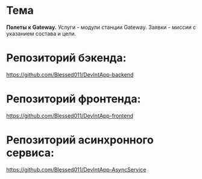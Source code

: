 # Тема
**Полеты к Gateway.**
Услуги - модули станции Gateway.
Заявки - миссии с указанием состава и цели.

# Репозиторий бэкенда:
https://github.com/Blessed011/DevIntApp-backend

# Репозиторий фронтенда:
https://github.com/Blessed011/DevIntApp-frontend

# Репозиторий асинхронного сервиса:
https://github.com/Blessed011/DevIntApp-AsyncService
